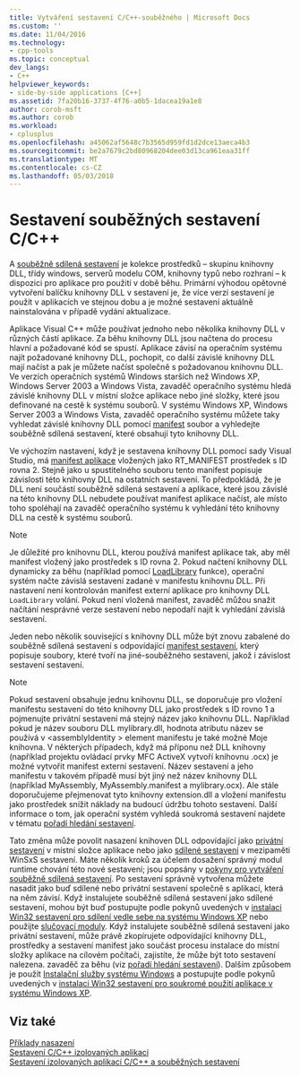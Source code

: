 ```yaml
---
title: Vytváření sestavení C/C++-souběžného | Microsoft Docs
ms.custom: ''
ms.date: 11/04/2016
ms.technology:
- cpp-tools
ms.topic: conceptual
dev_langs:
- C++
helpviewer_keywords:
- side-by-side applications [C++]
ms.assetid: 7fa20b16-3737-4f76-a0b5-1dacea19a1e8
author: corob-msft
ms.author: corob
ms.workload:
- cplusplus
ms.openlocfilehash: a45062af5648c7b3565d959fd1d2dce13aeca4b3
ms.sourcegitcommit: be2a7679c2bd80968204dee03d13ca961eaa31ff
ms.translationtype: MT
ms.contentlocale: cs-CZ
ms.lasthandoff: 05/03/2018
---
```

# <a name="building-cc-side-by-side-assemblies"></a>Sestavení souběžných sestavení C/C++
A [souběžně sdílená sestavení](http://msdn.microsoft.com/library/windows/desktop/ff951640) je kolekce prostředků – skupinu knihovny DLL, třídy windows, serverů modelu COM, knihovny typů nebo rozhraní – k dispozici pro aplikace pro použití v době běhu. Primární výhodou opětovné vytvoření balíčku knihovny DLL v sestavení je, že více verzí sestavení je použít v aplikacích ve stejnou dobu a je možné sestavení aktuálně nainstalována v případě vydání aktualizace.  
  
 Aplikace Visual C++ může používat jednoho nebo několika knihovny DLL v různých částí aplikace. Za běhu knihovny DLL jsou načtena do procesu hlavní a požadované kód se spustí. Aplikace závisí na operačním systému najít požadované knihovny DLL, pochopit, co další závislé knihovny DLL mají načíst a pak je můžete načíst společně s požadovanou knihovnu DLL. Ve verzích operačních systémů Windows starších než Windows XP, Windows Server 2003 a Windows Vista, zavaděč operačního systému hledá závislé knihovny DLL v místní složce aplikace nebo jiné složky, které jsou definované na cestě k systému souborů. V systému Windows XP, Windows Server 2003 a Windows Vista, zavaděč operačního systému můžete taky vyhledat závislé knihovny DLL pomocí [manifest](http://msdn.microsoft.com/library/windows/desktop/aa375365) soubor a vyhledejte souběžně sdílená sestavení, které obsahují tyto knihovny DLL.  
  
 Ve výchozím nastavení, když je sestavena knihovny DLL pomocí sady Visual Studio, má [manifest aplikace](http://msdn.microsoft.com/library/windows/desktop/aa374191) vložených jako RT_MANIFEST prostředek s ID rovna 2. Stejně jako u spustitelného souboru tento manifest popisuje závislosti této knihovny DLL na ostatních sestavení. To předpokládá, že je DLL není součástí souběžně sdílená sestavení a aplikace, které jsou závislé na této knihovny DLL nebudete používat manifest aplikace načíst, ale místo toho spoléhají na zavaděč operačního systému k vyhledání této knihovny DLL na cestě k systému souborů.  
  
> [!NOTE]
>  Je důležité pro knihovnu DLL, kterou používá manifest aplikace tak, aby měl manifest vložený jako prostředek s ID rovna 2. Pokud načtení knihovny DLL dynamicky za běhu (například pomocí [LoadLibrary](http://msdn.microsoft.com/library/windows/desktop/ms684175) funkce), operační systém načte závislá sestavení zadané v manifestu knihovnu DLL. Při nastavení není kontrolován manifest externí aplikace pro knihovny DLL `LoadLibrary` volání. Pokud není vložená manifest, zavaděč můžou snažit načítání nesprávné verze sestavení nebo nepodaří najít k vyhledání závislá sestavení.  
  
 Jeden nebo několik související s knihovny DLL může být znovu zabalené do souběžně sdílená sestavení s odpovídající [manifest sestavení](http://msdn.microsoft.com/library/windows/desktop/aa374219), který popisuje soubory, které tvoří na jiné-souběžného sestavení, jakož i závislost sestavení sestavení.  
  
> [!NOTE]
>  Pokud sestavení obsahuje jednu knihovnu DLL, se doporučuje pro vložení manifestu sestavení do této knihovny DLL jako prostředek s ID rovno 1 a pojmenujte privátní sestavení má stejný název jako knihovnu DLL. Například pokud je název souboru DLL mylibrary.dll, hodnota atributu název se používá v \<assemblyIdentity > element manifestu je také možné Moje knihovna. V některých případech, když má příponu než DLL knihovny (například projektu ovládací prvky MFC ActiveX vytvoří knihovnu .ocx) je možné vytvořit manifest externí sestavení. Název sestavení a jeho manifestu v takovém případě musí být jiný než název knihovny DLL (například MyAssembly, MyAssembly.manifest a mylibrary.ocx). Ale stále doporučujeme přejmenovat tyto knihovny extension.dll a vložení manifestu jako prostředek snížit náklady na budoucí údržbu tohoto sestavení. Další informace o tom, jak operační systém vyhledá soukromá sestavení najdete v tématu [pořadí hledání sestavení](http://msdn.microsoft.com/library/windows/desktop/aa374224).  
  
 Tato změna může povolit nasazení knihoven DLL odpovídající jako [privátní sestavení](http://msdn.microsoft.com/library/windows/desktop/aa370850) v místní složce aplikace nebo jako [sdílené sestavení](http://msdn.microsoft.com/library/windows/desktop/aa371839) v mezipaměti WinSxS sestavení. Máte několik kroků za účelem dosažení správný modul runtime chování této nové sestavení; jsou popsány v [pokyny pro vytváření souběžně sdílená sestavení](http://msdn.microsoft.com/library/windows/desktop/aa375155). Po sestavení správně vytvořena můžete nasadit jako buď sdílené nebo privátní sestavení společně s aplikací, která na něm závisí. Když instalujete souběžně sdílená sestavení jako sdílené sestavení, mohou být buď postupujte podle pokynů uvedených v [instalaci Win32 sestavení pro sdílení vedle sebe na systému Windows XP](http://msdn.microsoft.com/library/windows/desktop/aa369532) nebo použijte [slučovací moduly](http://msdn.microsoft.com/library/windows/desktop/aa369820). Když instalujete souběžně sdílená sestavení jako privátní sestavení, může právě zkopírujete odpovídající knihovny DLL, prostředky a sestavení manifest jako součást procesu instalace do místní složky aplikace na cílovém počítači, zajistíte, že může být toto sestavení nalezena. zavaděč za běhu (viz [pořadí hledání sestavení](http://msdn.microsoft.com/library/windows/desktop/aa374224)). Dalším způsobem je použít [Instalační služby systému Windows](http://msdn.microsoft.com/library/windows/desktop/cc185688) a postupujte podle pokynů uvedených v [instalaci Win32 sestavení pro soukromé použití aplikace v systému Windows XP](http://msdn.microsoft.com/library/windows/desktop/aa369534).  
  
## <a name="see-also"></a>Viz také  
 [Příklady nasazení](../ide/deployment-examples.md)   
 [Sestavení C/C++ izolovaných aplikací](../build/building-c-cpp-isolated-applications.md)   
 [Sestavení izolovaných aplikací C/C++ a souběžných sestavení](../build/building-c-cpp-isolated-applications-and-side-by-side-assemblies.md)